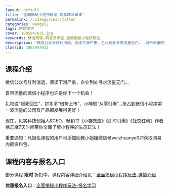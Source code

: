 ```yaml
---
layout: default
title: '全面揭秘小程序玩法-网易精品单课'
permalink: /:categories/:title/
categories: wangyi2
tags: 网易提供
cover: 1005947031.jpg
keywords: 精选网课,网易云课堂,全面揭秘小程序玩法
description: "微信公众号红利消退，阅读下滑严重，企业到处寻求流量无门...自带流量的微信小程序也许是你下一个机会！礼物说“起死回生”，拼多多“借势上市”、小睡眠“从零引爆”...抢占到微信小程序第一波流量"
classid: 1005947031
---
```


## 课程介绍

微信公众号红利消退，阅读下滑严重，企业到处寻求流量无门...

自带流量的微信小程序也许是你下一个机会！

礼物说“起死回生”，拼多多“借势上市”、小睡眠“从零引爆”...抢占到微信小程序第一波流量的公司及产品都发展得更好！

现在，见实科技创始人&CEO，畅销书《小群效应》《即时引爆》《社交红利》作者徐志斌7天时间带你全面了解小程序的生态玩法！

重要通知：凡报名课程的用户可添加助教小姐姐微信号weizhuanye021获取网易内部资料包。

## 课程内容与报名入口

部分课程 **限时** 折扣中，课程内容详细介绍见：[全面揭秘小程序玩法-详情介绍](https://study.163.com/course/introduction/1005947031.htm?share=1&shareId=1025206652&utm_campaign=share&utm_medium=iphoneShare&utm_source=&utm_u=1025206652)

**优惠报名入口**：[全面揭秘小程序玩法-报名学习](https://study.163.com/course/introduction/1005947031.htm?share=1&shareId=1025206652&utm_campaign=share&utm_medium=iphoneShare&utm_source=&utm_u=1025206652)

